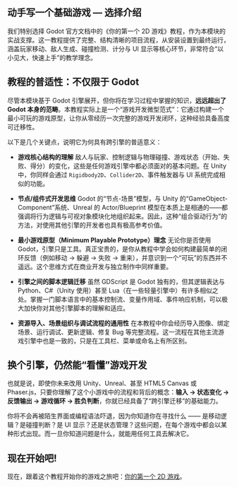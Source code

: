 ## 动手写一个基础游戏 — 选择介绍

我们特别选择 Godot 官方文档中的《你的第一个 2D 游戏》教程，作为本模块的实战支撑。这一教程提供了完整、结构清晰的项目流程，从安装设置到最终运行，涵盖玩家移动、敌人生成、碰撞检测、计分与 UI 显示等核心环节，非常符合“以小见大，快速上手”的教学理念。

## 教程的普适性：不仅限于 Godot

尽管本模块基于 Godot 引擎展开，但你将在学习过程中掌握的知识，**远远超出了 Godot 本身的范畴**。本教程实际上是一个“游戏开发微型范式”：它通过构建一个最小可玩的游戏原型，让你从零经历一次完整的游戏开发闭环，这种经验具备高度可迁移性。

以下是几个关键点，说明它为何具有跨引擎的普适意义：

* **游戏核心结构的理解**
  敌人与玩家、控制逻辑与物理碰撞、游戏状态（开始、失败、得分）的变化，这些是任何游戏引擎中都必须面对的基本问题。在 Unity 中，你同样会通过 `Rigidbody2D`、`Collider2D`、事件触发器与 UI 系统完成相似的功能。

* **节点/组件式开发思维**
  Godot 的“节点-场景”模型，与 Unity 的“GameObject-Component”系统、Unreal 的 Actor/Blueprint 模型在本质上是相通的——都强调将行为逻辑与可视对象模块化地组织起来。因此，这种“组合驱动行为”的方法，对使用其他引擎的开发者也具有极高参考价值。

* **最小游戏原型（Minimum Playable Prototype）理念**
  无论你是否使用 Godot，引擎只是工具。真正宝贵的，是你从教程中学会如何构建最简单的闭环反馈（例如移动 → 躲避 → 失败 → 重来），并意识到一个“可玩”的东西并不遥远。这个思维方式在商业开发与独立制作中同样重要。

* **引擎之间的脚本逻辑迁移**
  虽然 GDScript 是 Godot 独有的，但其逻辑表达与 Python、C#（Unity 使用）甚至 Lua（在一些轻量引擎中）有许多相似之处。掌握一门脚本语言中的基本控制流、变量作用域、事件响应机制，可以极大加快你对其他引擎脚本的理解和适应。

* **资源导入、场景组织与调试流程的通用性**
  在本教程中你会经历导入图像、绑定场景、运行调试、更新逻辑、修复 Bug 等完整流程。这一流程在其他主流游戏引擎中也是一致的，只是在工具栏、菜单或命名上有所区别。

## 换个引擎，仍然能“看懂”游戏开发

也就是说，即使你未来改用 Unity、Unreal、甚至 HTML5 Canvas 或 Phaser.js，只要你理解了这个小游戏中的流程和背后的概念：**输入 → 状态变化 → 反馈输出 → 游戏循环 → 胜负判断**，你就已经具备了“跨引擎迁移”的基础能力。

你将不会再被陌生界面或编程语法吓退，因为你知道你在寻找什么 —— 是移动逻辑？是碰撞判断？是 UI 显示？还是状态管理？这些问题，在每个游戏中都会以某种形式出现。而一旦你知道问题是什么，就能用任何工具去解决它。

## 现在开始吧!

现在，跟着这个教程开始你的游戏之旅吧：[你的第一个 2D 游戏](https://docs.godotengine.org/zh-cn/4.x/getting_started/first_2d_game/index.html)。